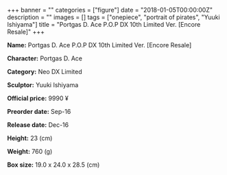 +++
banner = ""
categories = ["figure"]
date = "2018-01-05T00:00:00Z"
description = ""
images = []
tags = ["onepiece", "portrait of pirates", "Yuuki Ishiyama"]
title = "Portgas D. Ace P.O.P DX 10th Limited Ver. [Encore Resale]"
+++

**Name:** Portgas D. Ace P.O.P DX 10th Limited Ver. [Encore Resale]

**Character:** Portgas D. Ace

**Category:** Neo DX  Limited 

**Sculptor:** Yuuki Ishiyama

**Official price:** 9990 ¥

**Preorder date:** Sep-16

**Release date:** Dec-16

**Height:** 23 (cm)

**Weight:** 760 (g)

**Box size:** 19.0 x 24.0 x 28.5 (cm)


